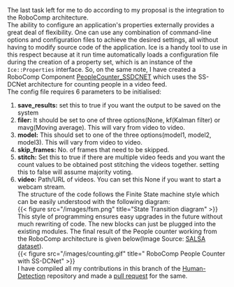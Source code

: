 The last task left for me to do according to my proposal is the integration to the RoboComp architecture.    
The ability to configure an application's properties externally provides a great deal of flexibility. One can use any combination of command-line options and configuration files to achieve the desired settings, all without having to modify source code of the application. Ice is a handy tool to use in this respect because at it run time automatically loads a configuration file during the creation of a property set, which is an instance of the `Ice::Properties` interface. So, on the same note, I have created a RoboComp Component [PeopleCounter_SSDCNET](https://github.com/niveditarufus/human-detection/tree/gsoc/components/peopleCounter_SSDCNet) which uses the SS-DCNet architecture for counting people in a video feed.  
The config file requires 6 parameters to be initialised:  
1. **save_results:** set this to true if you want the output to be saved on the system
2. **filer:** It should be set to one of three options(None, kf(Kalman filter) or mavg(Moving average). This will vary from video to video.
3. **model:** This should set to one of the three options(model1, model2, model3). This will vary from video to video.
4. **skip_frames:** No. of frames that need to be skipped.
5. **stitch:** Set this to true if there are multiple video feeds and you want the count values to be obtained post stitching the videos together. setting this to false will assume majority voting.
6. **video:** Path/URL of videos. You can set this None if you want to start a webcam stream.  
The structure of the code follows the Finite State machine style which can be easily understood with the following diagram:  
{{< figure src="/images/fsm.png" title="State Transition diagram" >}}  
This style of programming ensures easy upgrades in the future without much rewriting of code. The new blocks can just be plugged into the existing modules. The final result of the People counter working from the RoboComp architecture is given below(Image Source: [SALSA dataset](https://tev.fbk.eu/salsa)).  
{{< figure src="/images/counting.gif" title=" RoboComp People Counter with SS-DCNet" >}}  
I have compiled all my contributions in this branch of the [Human-Detection](https://github.com/niveditarufus/human-detection/tree/gsoc) repository and made a [pull request](https://github.com/robocomp/human-detection/pull/6) for the same.  